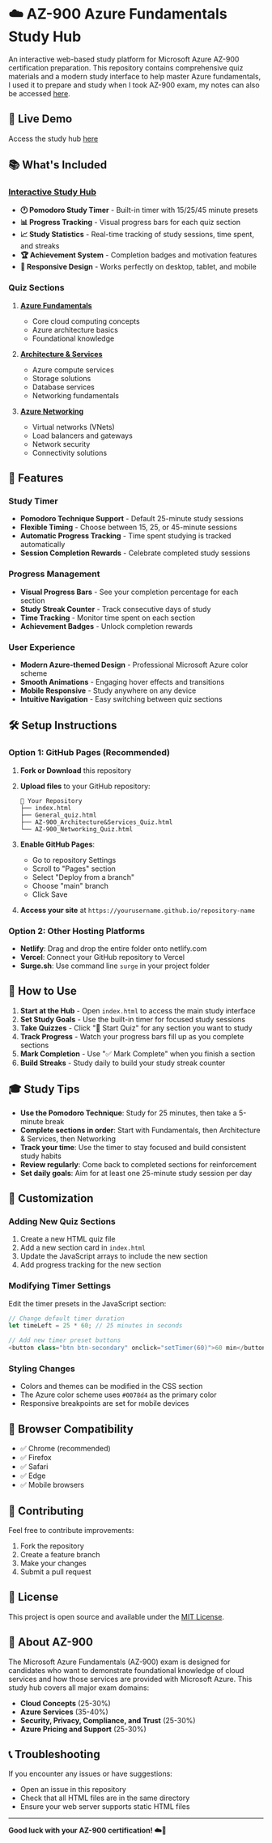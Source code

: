 # ☁️ AZ-900 Azure Fundamentals Study Hub

An interactive web-based study platform for Microsoft Azure AZ-900 certification preparation. This repository contains comprehensive quiz materials and a 
modern study interface to help master Azure fundamentals, I used it to prepare and study when I took AZ-900 exam, my notes can also be accessed [here](MS%AZ-900.pdf).


## 🚀 Live Demo

Access the study hub [here](https://l-teefah.github.io/AZ-900/)


## 📚 What's Included

### [Interactive Study Hub](index.html)
- **🕐 Pomodoro Study Timer** - Built-in timer with 15/25/45 minute presets
- **📊 Progress Tracking** - Visual progress bars for each quiz section
- **📈 Study Statistics** - Real-time tracking of study sessions, time spent, and streaks
- **🏆 Achievement System** - Completion badges and motivation features
- **📱 Responsive Design** - Works perfectly on desktop, tablet, and mobile

### Quiz Sections
1. [**Azure Fundamentals**](General_quiz.html)
   - Core cloud computing concepts
   - Azure architecture basics
   - Foundational knowledge

2. [**Architecture & Services**](AZ-900_Architecture&Services_Quiz.html)
   - Azure compute services
   - Storage solutions
   - Database services
   - Networking fundamentals

3. [**Azure Networking**](AZ-900_Networking_Quiz.html)
   - Virtual networks (VNets)
   - Load balancers and gateways
   - Network security
   - Connectivity solutions


## 🎯 Features

### Study Timer
- **Pomodoro Technique Support** - Default 25-minute study sessions
- **Flexible Timing** - Choose between 15, 25, or 45-minute sessions
- **Automatic Progress Tracking** - Time spent studying is tracked automatically
- **Session Completion Rewards** - Celebrate completed study sessions

### Progress Management
- **Visual Progress Bars** - See your completion percentage for each section
- **Study Streak Counter** - Track consecutive days of study
- **Time Tracking** - Monitor time spent on each section
- **Achievement Badges** - Unlock completion rewards

### User Experience
- **Modern Azure-themed Design** - Professional Microsoft Azure color scheme
- **Smooth Animations** - Engaging hover effects and transitions
- **Mobile Responsive** - Study anywhere on any device
- **Intuitive Navigation** - Easy switching between quiz sections


## 🛠️ Setup Instructions

### Option 1: GitHub Pages (Recommended)
1. **Fork or Download** this repository
  
2. **Upload files** to your GitHub repository:
   ```
   📁 Your Repository
   ├── index.html
   ├── General_quiz.html
   ├── AZ-900_Architecture&Services_Quiz.html
   └── AZ-900_Networking_Quiz.html
   ```
3. **Enable GitHub Pages**:
   - Go to repository Settings
   - Scroll to "Pages" section
   - Select "Deploy from a branch"
   - Choose "main" branch
   - Click Save
     
4. **Access your site** at `https://yourusername.github.io/repository-name`

### Option 2: Other Hosting Platforms
- **Netlify**: Drag and drop the entire folder onto netlify.com
- **Vercel**: Connect your GitHub repository to Vercel
- **Surge.sh**: Use command line `surge` in your project folder


## 📖 How to Use

1. **Start at the Hub** - Open `index.html` to access the main study interface
2. **Set Study Goals** - Use the built-in timer for focused study sessions
3. **Take Quizzes** - Click "🚀 Start Quiz" for any section you want to study
4. **Track Progress** - Watch your progress bars fill up as you complete sections
5. **Mark Completion** - Use "✅ Mark Complete" when you finish a section
6. **Build Streaks** - Study daily to build your study streak counter


## 🎓 Study Tips

- **Use the Pomodoro Technique**: Study for 25 minutes, then take a 5-minute break
- **Complete sections in order**: Start with Fundamentals, then Architecture & Services, then Networking
- **Track your time**: Use the timer to stay focused and build consistent study habits
- **Review regularly**: Come back to completed sections for reinforcement
- **Set daily goals**: Aim for at least one 25-minute study session per day


## 🔧 Customization

### Adding New Quiz Sections
1. Create a new HTML quiz file
2. Add a new section card in `index.html`
3. Update the JavaScript arrays to include the new section
4. Add progress tracking for the new section

### Modifying Timer Settings
Edit the timer presets in the JavaScript section:

```javascript
// Change default timer duration
let timeLeft = 25 * 60; // 25 minutes in seconds

// Add new timer preset buttons
<button class="btn btn-secondary" onclick="setTimer(60)">60 min</button>
```

### Styling Changes
- Colors and themes can be modified in the CSS section
- The Azure color scheme uses `#0078d4` as the primary color
- Responsive breakpoints are set for mobile devices


## 📱 Browser Compatibility

- ✅ Chrome (recommended)
- ✅ Firefox
- ✅ Safari
- ✅ Edge
- ✅ Mobile browsers


## 🤝 Contributing

Feel free to contribute improvements:
1. Fork the repository
2. Create a feature branch
3. Make your changes
4. Submit a pull request


## 📄 License

This project is open source and available under the [MIT License](LICENSE).


## 🎯 About AZ-900

The Microsoft Azure Fundamentals (AZ-900) exam is designed for candidates who want to demonstrate foundational knowledge of cloud services and how those services are provided with Microsoft Azure. This study hub covers all major exam domains:

- **Cloud Concepts** (25-30%)
- **Azure Services** (35-40%)
- **Security, Privacy, Compliance, and Trust** (25-30%)
- **Azure Pricing and Support** (25-30%)


## 📞 Troubleshooting

If you encounter any issues or have suggestions:
- Open an issue in this repository
- Check that all HTML files are in the same directory
- Ensure your web server supports static HTML files

---

**Good luck with your AZ-900 certification! ☁️🚀**

